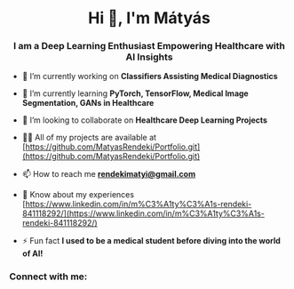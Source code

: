 <h1 align="center">Hi 👋, I'm Mátyás</h1>
<h3 align="center">I am a Deep Learning Enthusiast Empowering Healthcare with AI Insights</h3>

- 🔭 I’m currently working on **Classifiers Assisting Medical Diagnostics**

- 🌱 I’m currently learning **PyTorch, TensorFlow, Medical Image Segmentation, GANs in Healthcare**

- 👯 I’m looking to collaborate on **Healthcare Deep Learning Projects**

- 👨‍💻 All of my projects are available at [https://github.com/MatyasRendeki/Portfolio.git](https://github.com/MatyasRendeki/Portfolio.git)

- 📫 How to reach me **rendekimatyi@gmail.com**

- 📄 Know about my experiences [https://www.linkedin.com/in/m%C3%A1ty%C3%A1s-rendeki-841118292/](https://www.linkedin.com/in/m%C3%A1ty%C3%A1s-rendeki-841118292/)

- ⚡ Fun fact **I used to be a medical student before diving into the world of AI!**

<h3 align="left">Connect with me:</h3>
<p align="left">
</p>
